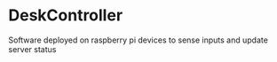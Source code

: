 # DeskController
Software deployed on raspberry pi devices to sense inputs and update server status
